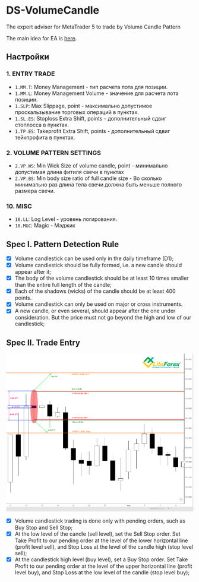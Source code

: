 # DS-VolumeCandle
The expert adviser for MetaTrader 5 to trade by Volume Candle Pattern

The main idea for EA is [here](https://www.litefinance.org/blog/for-beginners/volume-candlestick-strategy/).


## Настройки

### 1. ENTRY TRADE
- `1.MM.T`: Money Management - тип расчета лота для позиции.
- `1.MM.L`: Money Management Volume - значение для расчета лота позиции.
- `1.SLP`: Max Slippage, point - максимально допустимое проскальзывание торговых операций в пунктах.
- `1.SL.ES`: Stoploss Extra Shift, points - дополнительный сдвиг стоплосса в пунктах.
- `1.TP.ES`: Takeprofit Extra Shift, points - дополнительный сдвиг тейкпрофита в пунктах.


### 2. VOLUME PATTERN SETTINGS
- `2.VP.WS`: Min Wick Size of volume candle, point - минимально допустимая длина фитиля свечи в пунктах
- `2.VP.BS`: Min body size ratio of full candle size - Во сколько минимально раз длина тела свечи должна быть меньше полного размера свечи.

### 10. MISC
- `10.LL`: Log Level - уровень логирования.
- `10.MGC`: Magic - Мэджик


## Spec I. Pattern Detection Rule

- [x] Volume candlestick can be used only in the daily timeframe (D1);
- [x] Volume candlestick should be fully formed, i.e. a new candle should appear after it;
- [x] The body of the volume candlestick should be at least 10 times smaller than the entire full length of the candle;
- [x] Each of the shadows (wicks) of the candle should be at least 400 points.
- [x] Volume candlestick can only be used on major or cross instruments.
- [x] A new candle, or even several, should appear after the one under consideration. But the price must not go beyond the high and low of our candlestick;

## Spec II. Trade Entry

![Trade Entry](img/UM001.%20Trade%20Entry.png)
- [x] Volume candlestick trading is done only with pending orders, such as Buy Stop and Sell Stop;
- [x] At the low level of the candle (sell level), set the Sell Stop order. Set Take Profit to our pending order at the level of the lower horizontal line (profit level sell), and Stop Loss at the level of the candle high (stop level sell);
- [x] At the candlestick high level (buy level), set a Buy Stop order. Set Take Profit to our pending order at the level of the upper horizontal line (profit level buy), and Stop Loss at the low level of the candle (stop level buy);
